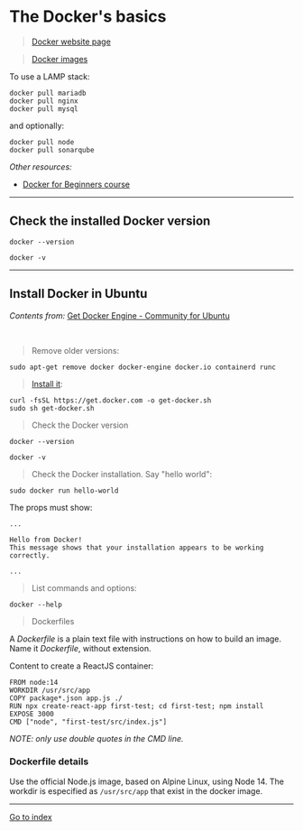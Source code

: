 # The Docker's basics

> [Docker website page](https://docs.docker.com)

> [Docker images](https://hub.docker.com)

To use a LAMP stack:

    docker pull mariadb
    docker pull nginx
    docker pull mysql

and optionally:

    docker pull node
    docker pull sonarqube

*Other resources:*

* [Docker for Beginners course](https://kodekloud.com/p/docker-for-the-absolute-beginner-hands-on)

***

## Check the installed Docker version

    docker --version

    docker -v


***

## Install Docker in Ubuntu

*Contents from:* [Get Docker Engine - Community for Ubuntu](https://docs.docker.com/install/linux/docker-ce/ubuntu/)

<br>

> Remove older versions:

    sudo apt-get remove docker docker-engine docker.io containerd runc

> [Install it](https://docs.docker.com/install/linux/docker-ce/ubuntu/#install-using-the-convenience-script):

    curl -fsSL https://get.docker.com -o get-docker.sh
    sudo sh get-docker.sh


> Check the Docker version

    docker --version

    docker -v


> Check the Docker installation. Say "hello world":

    sudo docker run hello-world

The props must show:

    ...

    Hello from Docker!
    This message shows that your installation appears to be working correctly.

    ...


> List commands and options:

    docker --help


> Dockerfiles

A *Dockerfile* is a plain text file with instructions on how to build an image.
Name it *Dockerfile*, without extension.

Content to create a ReactJS container:

    FROM node:14
    WORKDIR /usr/src/app
    COPY package*.json app.js ./
    RUN npx create-react-app first-test; cd first-test; npm install
    EXPOSE 3000
    CMD ["node", "first-test/src/index.js"]


*NOTE: only use double quotes in the CMD line.*

### Dockerfile details

Use the official Node.js image, based on Alpine Linux, using Node 14.
The workdir is especified as `/usr/src/app` that exist in the docker image.


***

[Go to index](../../README.md)

